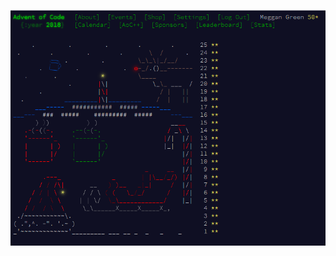 [![AoC](https://raw.githubusercontent.com/meggangreen/advent-code-2018/master/finish.png)](https://adventofcode.com)
